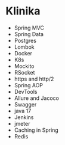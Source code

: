 # Klinika
 
* Spring MVC
* Spring Data
* Postgres
* Lombok
* Docker
* K8s
* Mockito
* RSocket
* https and http/2
* Spring AOP
* DevTools
* Allure and Jacoco
* Swagger
* java 17
* Jenkins
* jmeter
* Caching in Spring
* Redis
